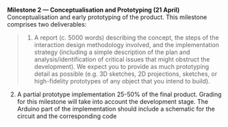**Milestone 2 — Conceptualisation and Prototyping (21 April)**
Conceptualisation and early prototyping of the product. This milestone comprises two deliverables:
> 1. A report (c. 5000 words) describing the concept, the steps of the interaction design methodology involved, and the implementation strategy (including a simple description of the plan and analysis/identification of critical issues that might obstruct the development). We expect you to provide as much prototyping detail as possible (e.g. 3D sketches, 2D projections, sketches, or high-fidelity prototypes of any object that you intend to build).
2. A partial prototype implementation 25-50% of the final product. Grading for this milestone will take into account the development stage. The Arduino part of the implementation should include a schematic for the circuit and the corresponding code
